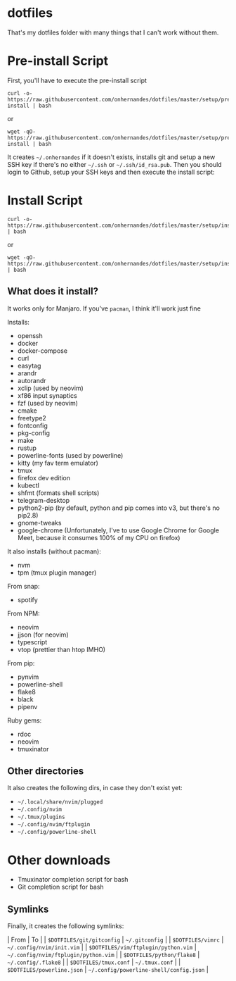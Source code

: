 # dotfiles

That's my dotfiles folder with many things that I can't work without them.

# Pre-install Script

First, you'll have to execute the pre-install script

```
curl -o- https://raw.githubusercontent.com/onhernandes/dotfiles/master/setup/pre-install | bash
```

or

```
wget -qO- https://raw.githubusercontent.com/onhernandes/dotfiles/master/setup/pre-install | bash
```

It creates `~/.onhernandes` if it doesn't exists, installs git and setup a new SSH key if there's no either `~/.ssh` or `~/.ssh/id_rsa.pub`. Then you should login to Github, setup your SSH keys and then execute the install script:

# Install Script

```
curl -o- https://raw.githubusercontent.com/onhernandes/dotfiles/master/setup/install | bash
```

or

```
wget -qO- https://raw.githubusercontent.com/onhernandes/dotfiles/master/setup/install | bash
```

## What does it install?

It works only for Manjaro. If you've `pacman`, I think it'll work just fine

Installs:
- openssh
- docker
- docker-compose
- curl
- easytag
- arandr
- autorandr
- xclip (used by neovim)
- xf86 input synaptics
- fzf (used by neovim)
- cmake
- freetype2
- fontconfig
- pkg-config
- make
- rustup
- powerline-fonts (used by powerline)
- kitty (my fav term emulator)
- tmux
- firefox dev edition
- kubectl
- shfmt (formats shell scripts)
- telegram-desktop
- python2-pip (by default, python and pip comes into v3, but there's no pip2.8)
- gnome-tweaks
- google-chrome (Unfortunately, I've to use Google Chrome for Google Meet, because it consumes 100% of my CPU on firefox)


It also installs (without pacman):
- nvm
- tpm (tmux plugin manager)

From snap:
- spotify

From NPM:
- neovim
- jjson (for neovim)
- typescript
- vtop (prettier than htop IMHO)

From pip:
- pynvim
- powerline-shell
- flake8
- black
- pipenv

Ruby gems:
- rdoc
- neovim
- tmuxinator

## Other directories

It also creates the following dirs, in case they don't exist yet:

- `~/.local/share/nvim/plugged`
- `~/.config/nvim`
- `~/.tmux/plugins`
- `~/.config/nvim/ftplugin`
- `~/.config/powerline-shell`

# Other downloads

- Tmuxinator completion script for bash
- Git completion script for bash

## Symlinks

Finally, it creates the following symlinks:

| From | To |
| `$DOTFILES/git/gitconfig` | `~/.gitconfig` |
| `$DOTFILES/vimrc` | `~/.config/nvim/init.vim` |
| `$DOTFILES/vim/ftplugin/python.vim` | `~/.config/nvim/ftplugin/python.vim` |
| `$DOTFILES/python/flake8` | `~/.config/.flake8` |
| `$DOTFILES/tmux.conf` | `~/.tmux.conf` |
| `$DOTFILES/powerline.json` | `~/.config/powerline-shell/config.json` |
